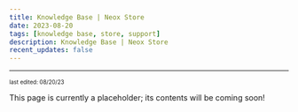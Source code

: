 ```yaml
---
title: Knowledge Base | Neox Store
date: 2023-08-20
tags: [knowledge base, store, support]
description: Knowledge Base | Neox Store
recent_updates: false
---
```


***

<font size="1">last edited: 08/20/23</font>

This page is currently a placeholder; its contents will be coming soon!

